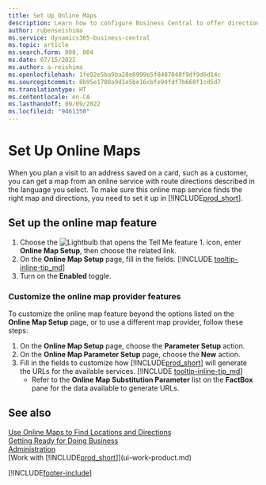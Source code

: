 ```yaml
---
title: Set Up Online Maps
description: Learn how to configure Business Central to offer directions and location information with an online map service.
author: rubenseishima
ms.service: dynamics365-business-central
ms.topic: article
ms.search.form: 800, 804
ms.date: 07/15/2022
ms.author: a-reishima
ms.openlocfilehash: 1fe92e5ba9ba28e8999e5f8487048f9df9d6d14c
ms.sourcegitcommit: 8b95e1700a9d1e5be16cbfe94fdf7b660f1cd5d7
ms.translationtype: HT
ms.contentlocale: en-CA
ms.lasthandoff: 09/09/2022
ms.locfileid: "9461350"
---
```

# <a name="set-up-online-maps"></a>Set Up Online Maps

When you plan a visit to an address saved on a card, such as a customer, you can get a map from an online service with route directions described in the language you select. To make sure this online map service finds the right map and directions, you need to set it up in [!INCLUDE[prod_short](includes/prod_short.md)].

## <a name="set-up-the-online-map-feature"></a>Set up the online map feature

1. Choose the ![Lightbulb that opens the Tell Me feature 1.](media/ui-search/search_small.png "Tell me what you want to do") icon, enter **Online Map Setup**,  then choose the related link.
2. On the **Online Map Setup** page, fill in the fields. [!INCLUDE [tooltip-inline-tip_md](includes/tooltip-inline-tip_md.md)]
3. Turn on the **Enabled** toggle.

### <a name="customize-the-online-map-provider-features"></a>Customize the online map provider features

To customize the online map feature beyond the options listed on the **Online Map Setup** page, or to use a different map provider, follow these steps:

1. On the **Online Map Setup** page, choose the **Parameter Setup** action.
2. On the **Online Map Parameter Setup** page, choose the **New** action.
3. Fill in the fields to customize how [!INCLUDE[prod_short](includes/prod_short.md)] will generate the URLs for the available services. [!INCLUDE [tooltip-inline-tip_md](includes/tooltip-inline-tip_md.md)]
   * Refer to the **Online Map Substitution Parameter** list on the **FactBox** pane for the data available to generate URLs.

## <a name="see-also"></a>See also 

[Use Online Maps to Find Locations and Directions](across-online-maps.md)  
[Getting Ready for Doing Business](ui-get-ready-business.md)  
[Administration](admin-setup-and-administration.md)  
[Work with [!INCLUDE[prod_short](includes/prod_short.md)]](ui-work-product.md)  

[!INCLUDE[footer-include](includes/footer-banner.md)]

